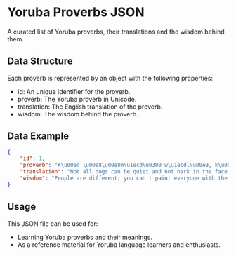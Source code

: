 # Yoruba Proverbs JSON

A curated list of Yoruba proverbs, their translations and the wisdom behind them.

## Data Structure

Each proverb is represented by an object with the following properties:

- id: An unique identifier for the proverb.
- proverb: The Yoruba proverb in Unicode.
- translation: The English translation of the proverb.
- wisdom: The wisdom behind the proverb.

## Data Example

```json
{
    "id": 1,
    "proverb": "K\u00ed \u00e8\u00e8m\u1ecd\u0300 w\u1ecdl\u00e9, k\u00ed aj\u00e1 m\u00e1\u00e0 gb\u00f3, gbogbo aj\u00e1 k\u1ecd\u0301 lara \u1eb9\u0300 l\u00e9 gb\u00e0 \u00e1.",
    "translation": "Not all dogs can be quiet and not bark in the face of a strange act.",
    "wisdom": "People are different; you can't paint everyone with the same brush."
}

```

## Usage

This JSON file can be used for:

- Learning Yoruba proverbs and their meanings.
- As a reference material for Yoruba language learners and enthusiasts.
